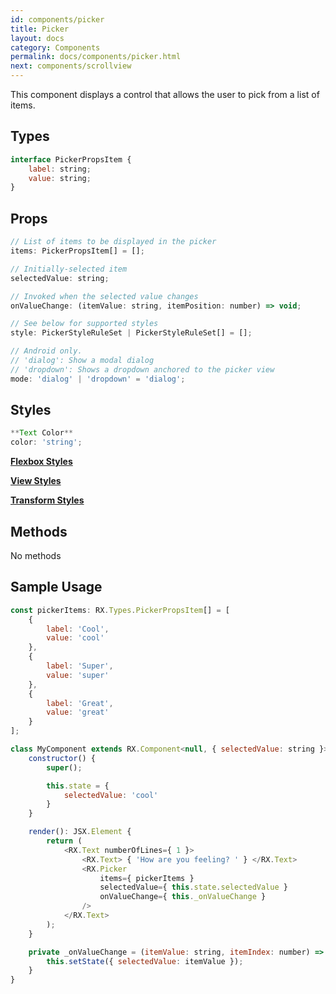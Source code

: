 ```yaml
---
id: components/picker
title: Picker
layout: docs
category: Components
permalink: docs/components/picker.html
next: components/scrollview
---
```


This component displays a control that allows the user to pick from a list of items.

## Types
``` javascript
interface PickerPropsItem {
    label: string;
    value: string;
}
```

## Props
``` javascript
// List of items to be displayed in the picker
items: PickerPropsItem[] = [];

// Initially-selected item
selectedValue: string;

// Invoked when the selected value changes
onValueChange: (itemValue: string, itemPosition: number) => void;

// See below for supported styles
style: PickerStyleRuleSet | PickerStyleRuleSet[] = [];

// Android only.
// 'dialog': Show a modal dialog
// 'dropdown': Shows a dropdown anchored to the picker view
mode: 'dialog' | 'dropdown' = 'dialog';
```

## Styles

``` javascript
**Text Color**
color: 'string';
```

[**Flexbox Styles**](/reactxp/docs/styles.html#flexbox-style-attributes)

[**View Styles**](/reactxp/docs/styles.html#view-style-attributes)

[**Transform Styles**](/reactxp/docs/styles.html#transform-style-attributes)

## Methods

No methods


## Sample Usage

``` javascript
const pickerItems: RX.Types.PickerPropsItem[] = [
    {
        label: 'Cool',
        value: 'cool'
    },
    {
        label: 'Super',
        value: 'super'
    },
    {
        label: 'Great',
        value: 'great'
    }
];

class MyComponent extends RX.Component<null, { selectedValue: string }> {
    constructor() {
        super();

        this.state = {
            selectedValue: 'cool'
        }
    }

    render(): JSX.Element {
        return (
            <RX.Text numberOfLines={ 1 }>
                <RX.Text> { 'How are you feeling? ' } </RX.Text>
                <RX.Picker
                    items={ pickerItems }
                    selectedValue={ this.state.selectedValue }
                    onValueChange={ this._onValueChange }
                />
            </RX.Text>
        );
    }

    private _onValueChange = (itemValue: string, itemIndex: number) => {
        this.setState({ selectedValue: itemValue });
    }
}
```
